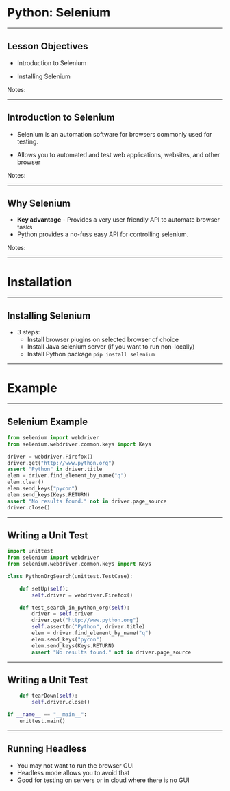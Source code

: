 # Python: Selenium

---

## Lesson Objectives

  * Introduction to Selenium

  * Installing Selenium

Notes:

---

## Introduction to Selenium

  * Selenium is an automation software for browsers commonly used for testing.
   
  * Allows you to automated and test web applications, websites, and other browser


Notes:

---

## Why Selenium

  * **Key advantage**  - Provides a very user friendly API to automate browser tasks
  * Python provides a no-fuss easy API for controlling selenium.

Notes:

---


# Installation
---

##  Installing Selenium

  * 3 steps:
    - Install browser plugins on selected browser of choice
    - Install Java selenium server (if you want to run non-locally)
    - Install Python package `pip install selenium`


---

# Example

---

##  Selenium Example

```python
from selenium import webdriver
from selenium.webdriver.common.keys import Keys

driver = webdriver.Firefox()
driver.get("http://www.python.org")
assert "Python" in driver.title
elem = driver.find_element_by_name("q")
elem.clear()
elem.send_keys("pycon")
elem.send_keys(Keys.RETURN)
assert "No results found." not in driver.page_source
driver.close()
```

---

## Writing a Unit Test

```python
import unittest
from selenium import webdriver
from selenium.webdriver.common.keys import Keys

class PythonOrgSearch(unittest.TestCase):

    def setUp(self):
        self.driver = webdriver.Firefox()

    def test_search_in_python_org(self):
        driver = self.driver
        driver.get("http://www.python.org")
        self.assertIn("Python", driver.title)
        elem = driver.find_element_by_name("q")
        elem.send_keys("pycon")
        elem.send_keys(Keys.RETURN)
        assert "No results found." not in driver.page_source
```

---

## Writing a Unit Test

```python
    def tearDown(self):
        self.driver.close()

if __name__ == "__main__":
    unittest.main()
``` 


---

## Running Headless

 * You may not want to run the browser GUI
 * Headless mode allows you to avoid that
 * Good for testing on servers or in cloud where there is no GUI

